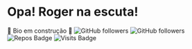 # Opa! Roger na escuta!


<!--
**rogercristian/rogercristian** is a ✨ _special_ ✨ repository because its `README.md` (this file) appears on your GitHub profile.

Here are some ideas to get you started:

- 🔭 I’m currently working on ...
- 🌱 I’m currently learning ...
- 👯 I’m looking to collaborate on ...
- 🤔 I’m looking for help with ...
- 💬 Ask me about ...
- 📫 How to reach me: ...
- 😄 Pronouns: ...
- ⚡ Fun fact: ...
-->

🚧 Bio em construção 🚧
![GitHub followers](https://img.shields.io/github/followers/rogercristian?style=for-the-badge)
![GitHub followers](https://img.shields.io/github/stars/rogercristian?style=for-the-badge)
![Repos Badge](https://badges.pufler.dev/repos/rogercristian?style=for-the-badge)
![Visits Badge](https://badges.pufler.dev/visits/rogercristian/rogercristian?style=for-the-badge)
